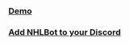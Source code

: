 ### [Demo](https://discord.gg/XcfZWnP)

### [Add NHLBot to your Discord](https://discordapp.com/oauth2/authorize?client_id=239924192873676801&scope=bot&permissions=93200)

